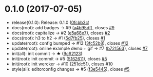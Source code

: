 <a name="0.1.0"></a>
# 0.1.0 (2017-07-05)

* release(0.1.0): Release: 0.1.0 ([0fcbb3c](https://github.com/artisin/SmoothSlider/commit/0fcbb3c))
* docs(root): add badges → #9 ([a4b95df](https://github.com/artisin/SmoothSlider/commit/a4b95df)), closes [#9](https://github.com/artisin/SmoothSlider/issues/9)
* docs(root): capitalize → #2 ([e5a68e7](https://github.com/artisin/SmoothSlider/commit/e5a68e7)), closes [#2](https://github.com/artisin/SmoothSlider/issues/2)
* docs(root): h3 to h2 → #1 ([5d7fb25](https://github.com/artisin/SmoothSlider/commit/5d7fb25)), closes [#1](https://github.com/artisin/SmoothSlider/issues/1)
* update(root): config bumped → #12 ([3fc52b8](https://github.com/artisin/SmoothSlider/commit/3fc52b8)), closes [#12](https://github.com/artisin/SmoothSlider/issues/12)
* update(root): online example demo + gif → #7 ([b721563](https://github.com/artisin/SmoothSlider/commit/b721563)), closes [#7](https://github.com/artisin/SmoothSlider/issues/7)
* init(all): init commit → ★ ([9c92123](https://github.com/artisin/SmoothSlider/commit/9c92123))
* init(root): init commit → #5 ([5162611](https://github.com/artisin/SmoothSlider/commit/5162611)), closes [#5](https://github.com/artisin/SmoothSlider/issues/5)
* init(root): init wercker → #10 ([251dc51](https://github.com/artisin/SmoothSlider/commit/251dc51)), closes [#10](https://github.com/artisin/SmoothSlider/issues/10)
* style(all): editorconfig changes → #5 ([f3e5445](https://github.com/artisin/SmoothSlider/commit/f3e5445)), closes [#5](https://github.com/artisin/SmoothSlider/issues/5)



